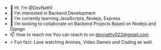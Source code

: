 - 👋 Hi, I’m @DevNath1
- 👀 I’m interested in Backend Development
- 🌱 I’m currently learning JavaScripts, Nodejs, Express
- 💞️ I’m looking to collaborate on Backend Projects Based on Nodejs and Django
- 📫 How to reach me You can reach to on devnathy022@gmail.com
- ⚡ Fun fact: Love watching Animes, Video Games and Coding as well.

<!---
DevNath1/DevNath1 is a ✨ special ✨ repository because its `README.md` (this file) appears on your GitHub profile.
You can click the Preview link to take a look at your changes.
--->
